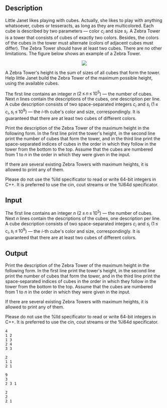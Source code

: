 ## Description

<div><p>Little Janet likes playing with cubes. Actually, she likes to play with anything whatsoever, cubes or tesseracts, as long as they are multicolored. Each cube is described by two parameters — color <span class="tex-span"><i>c</i><sub class="lower-index"><i>i</i></sub></span> and size <span class="tex-span"><i>s</i><sub class="lower-index"><i>i</i></sub></span>. A Zebra Tower is a tower that consists of cubes of exactly two colors. Besides, the colors of the cubes in the tower must alternate (colors of adjacent cubes must differ). The Zebra Tower should have at least two cubes. There are no other limitations. The figure below shows an example of a Zebra Tower.</p><center> <img class="tex-graphics" src="file://glLvDmDP.png" style="max-width: 100.0%;max-height: 100.0%;"> </center><p>A Zebra Tower's height is the sum of sizes of all cubes that form the tower. Help little Janet build the Zebra Tower of the maximum possible height, using the available cubes.</p></div><div class="input-specification"><p>The first line contains an integer <span class="tex-span"><i>n</i></span> (<span class="tex-span">2 ≤ <i>n</i> ≤ 10<sup class="upper-index">5</sup></span>) — the number of cubes. Next <span class="tex-span"><i>n</i></span> lines contain the descriptions of the cubes, one description per line. A cube description consists of two space-separated integers <span class="tex-span"><i>c</i><sub class="lower-index"><i>i</i></sub></span> and <span class="tex-span"><i>s</i><sub class="lower-index"><i>i</i></sub></span> (<span class="tex-span">1 ≤ <i>c</i><sub class="lower-index"><i>i</i></sub>, <i>s</i><sub class="lower-index"><i>i</i></sub> ≤ 10<sup class="upper-index">9</sup></span>) — the <span class="tex-span"><i>i</i></span>-th cube's color and size, correspondingly. It is guaranteed that there are at least two cubes of different colors.</p></div><div class="output-specification"><p>Print the description of the Zebra Tower of the maximum height in the following form. In the first line print the tower's height, in the second line print the number of cubes that form the tower, and in the third line print the space-separated indices of cubes in the order in which they follow in the tower from the bottom to the top. Assume that the cubes are numbered from 1 to <span class="tex-span"><i>n</i></span> in the order in which they were given in the input.</p><p>If there are several existing Zebra Towers with maximum heights, it is allowed to print any of them. </p><p>Please do not use the <span class="tex-font-style-tt">%lld</span> specificator to read or write 64-bit integers in С++. It is preferred to use the <span class="tex-font-style-tt">cin</span>, <span class="tex-font-style-tt">cout</span> streams or the <span class="tex-font-style-tt">%I64d</span> specificator.</p></div>

## Input

<p>The first line contains an integer <span class="tex-span"><i>n</i></span> (<span class="tex-span">2 ≤ <i>n</i> ≤ 10<sup class="upper-index">5</sup></span>) — the number of cubes. Next <span class="tex-span"><i>n</i></span> lines contain the descriptions of the cubes, one description per line. A cube description consists of two space-separated integers <span class="tex-span"><i>c</i><sub class="lower-index"><i>i</i></sub></span> and <span class="tex-span"><i>s</i><sub class="lower-index"><i>i</i></sub></span> (<span class="tex-span">1 ≤ <i>c</i><sub class="lower-index"><i>i</i></sub>, <i>s</i><sub class="lower-index"><i>i</i></sub> ≤ 10<sup class="upper-index">9</sup></span>) — the <span class="tex-span"><i>i</i></span>-th cube's color and size, correspondingly. It is guaranteed that there are at least two cubes of different colors.</p>

## Output

<p>Print the description of the Zebra Tower of the maximum height in the following form. In the first line print the tower's height, in the second line print the number of cubes that form the tower, and in the third line print the space-separated indices of cubes in the order in which they follow in the tower from the bottom to the top. Assume that the cubes are numbered from 1 to <span class="tex-span"><i>n</i></span> in the order in which they were given in the input.</p><p>If there are several existing Zebra Towers with maximum heights, it is allowed to print any of them. </p><p>Please do not use the <span class="tex-font-style-tt">%lld</span> specificator to read or write 64-bit integers in С++. It is preferred to use the <span class="tex-font-style-tt">cin</span>, <span class="tex-font-style-tt">cout</span> streams or the <span class="tex-font-style-tt">%I64d</span> specificator.</p>





```input1
4
1 2
1 3
2 4
3 3

```




```input2
2
1 1
2 1

```




```output1
9
3
2 3 1 

```




```output2
2
2
2 1 

```


